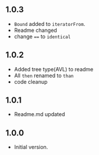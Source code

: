 ## 1.0.3

- ``Bound`` added to `iteratorFrom`.
- Readme changed
- change `==` to `identical`


## 1.0.2

- Added tree type(AVL) to readme
- All ``then`` renamed to `than`
- code cleanup


## 1.0.1

- Readme.md updated


## 1.0.0

- Initial version.
